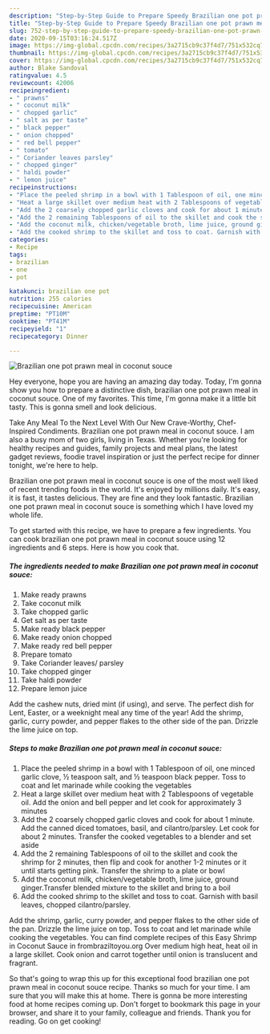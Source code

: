 ```yaml
---
description: "Step-by-Step Guide to Prepare Speedy Brazilian one pot prawn meal in coconut souce"
title: "Step-by-Step Guide to Prepare Speedy Brazilian one pot prawn meal in coconut souce"
slug: 752-step-by-step-guide-to-prepare-speedy-brazilian-one-pot-prawn-meal-in-coconut-souce
date: 2020-09-15T03:16:24.517Z
image: https://img-global.cpcdn.com/recipes/3a2715cb9c37f4d7/751x532cq70/brazilian-one-pot-prawn-meal-in-coconut-souce-recipe-main-photo.jpg
thumbnail: https://img-global.cpcdn.com/recipes/3a2715cb9c37f4d7/751x532cq70/brazilian-one-pot-prawn-meal-in-coconut-souce-recipe-main-photo.jpg
cover: https://img-global.cpcdn.com/recipes/3a2715cb9c37f4d7/751x532cq70/brazilian-one-pot-prawn-meal-in-coconut-souce-recipe-main-photo.jpg
author: Blake Sandoval
ratingvalue: 4.5
reviewcount: 42006
recipeingredient:
- " prawns"
- " coconut milk"
- " chopped garlic"
- " salt as per taste"
- " black pepper"
- " onion chopped"
- " red bell pepper"
- " tomato"
- " Coriander leaves parsley"
- " chopped ginger"
- " haldi powder"
- " lemon juice"
recipeinstructions:
- "Place the peeled shrimp in a bowl with 1 Tablespoon of oil, one minced garlic clove, ½ teaspoon salt, and ½ teaspoon black pepper. Toss to coat and let marinade while cooking the vegetables"
- "Heat a large skillet over medium heat with 2 Tablespoons of vegetable oil. Add the onion and bell pepper and let cook for approximately 3 minutes"
- "Add the 2 coarsely chopped garlic cloves and cook for about 1 minute. Add the canned diced tomatoes, basil, and cilantro/parsley. Let cook for about 2 minutes. Transfer the cooked vegetables to a blender and set aside"
- "Add the 2 remaining Tablespoons of oil to the skillet and cook the shrimp for 2 minutes, then flip and cook for another 1-2 minutes or it until starts getting pink. Transfer the shrimp to a plate or bowl"
- "Add the coconut milk, chicken/vegetable broth, lime juice, ground ginger.Transfer blended mixture to the skillet and bring to a boil"
- "Add the cooked shrimp to the skillet and toss to coat. Garnish with basil leaves, chopped cilantro/parsley."
categories:
- Recipe
tags:
- brazilian
- one
- pot

katakunci: brazilian one pot 
nutrition: 255 calories
recipecuisine: American
preptime: "PT10M"
cooktime: "PT41M"
recipeyield: "1"
recipecategory: Dinner

---
```



![Brazilian one pot prawn meal in coconut souce](https://img-global.cpcdn.com/recipes/3a2715cb9c37f4d7/751x532cq70/brazilian-one-pot-prawn-meal-in-coconut-souce-recipe-main-photo.jpg)

Hey everyone, hope you are having an amazing day today. Today, I'm gonna show you how to prepare a distinctive dish, brazilian one pot prawn meal in coconut souce. One of my favorites. This time, I'm gonna make it a little bit tasty. This is gonna smell and look delicious.

Take Any Meal To the Next Level With Our New Crave-Worthy, Chef-Inspired Condiments. Brazilian one pot prawn meal in coconut souce. I am also a busy mom of two girls, living in Texas. Whether you&#39;re looking for healthy recipes and guides, family projects and meal plans, the latest gadget reviews, foodie travel inspiration or just the perfect recipe for dinner tonight, we&#39;re here to help.

Brazilian one pot prawn meal in coconut souce is one of the most well liked of recent trending foods in the world. It's enjoyed by millions daily. It's easy, it is fast, it tastes delicious. They are fine and they look fantastic. Brazilian one pot prawn meal in coconut souce is something which I have loved my whole life.


To get started with this recipe, we have to prepare a few ingredients. You can cook brazilian one pot prawn meal in coconut souce using 12 ingredients and 6 steps. Here is how you cook that.

<!--inarticleads1-->

##### The ingredients needed to make Brazilian one pot prawn meal in coconut souce:

1. Make ready  prawns
1. Take  coconut milk
1. Take  chopped garlic
1. Get  salt as per taste
1. Make ready  black pepper
1. Make ready  onion chopped
1. Make ready  red bell pepper
1. Prepare  tomato
1. Take  Coriander leaves/ parsley
1. Take  chopped ginger
1. Take  haldi powder
1. Prepare  lemon juice


Add the cashew nuts, dried mint (if using), and serve. The perfect dish for Lent, Easter, or a weeknight meal any time of the year! Add the shrimp, garlic, curry powder, and pepper flakes to the other side of the pan. Drizzle the lime juice on top. 

<!--inarticleads2-->

##### Steps to make Brazilian one pot prawn meal in coconut souce:

1. Place the peeled shrimp in a bowl with 1 Tablespoon of oil, one minced garlic clove, ½ teaspoon salt, and ½ teaspoon black pepper. Toss to coat and let marinade while cooking the vegetables
1. Heat a large skillet over medium heat with 2 Tablespoons of vegetable oil. Add the onion and bell pepper and let cook for approximately 3 minutes
1. Add the 2 coarsely chopped garlic cloves and cook for about 1 minute. Add the canned diced tomatoes, basil, and cilantro/parsley. Let cook for about 2 minutes. Transfer the cooked vegetables to a blender and set aside
1. Add the 2 remaining Tablespoons of oil to the skillet and cook the shrimp for 2 minutes, then flip and cook for another 1-2 minutes or it until starts getting pink. Transfer the shrimp to a plate or bowl
1. Add the coconut milk, chicken/vegetable broth, lime juice, ground ginger.Transfer blended mixture to the skillet and bring to a boil
1. Add the cooked shrimp to the skillet and toss to coat. Garnish with basil leaves, chopped cilantro/parsley.


Add the shrimp, garlic, curry powder, and pepper flakes to the other side of the pan. Drizzle the lime juice on top. Toss to coat and let marinade while cooking the vegetables. You can find complete recipes of this Easy Shrimp in Coconut Sauce in frombraziltoyou.org Over medium high heat, heat oil in a large skillet. Cook onion and carrot together until onion is translucent and fragrant. 

So that's going to wrap this up for this exceptional food brazilian one pot prawn meal in coconut souce recipe. Thanks so much for your time. I am sure that you will make this at home. There is gonna be more interesting food at home recipes coming up. Don't forget to bookmark this page in your browser, and share it to your family, colleague and friends. Thank you for reading. Go on get cooking!
